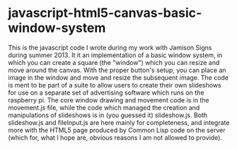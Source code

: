 javascript-html5-canvas-basic-window-system
===========================================
This is the javascript code I wrote during my work with Jamison Signs during
summer 2013. It it an implementation of a basic window system, in which you
can create a square (the "window") which you can resize and move around the
canvas. With the proper button's setup, you can place an image in the window
and move and resize the subsequent image. The code is ment to be part of a
suite to allow users to create their own slideshows for use on a separate
set of advertising software which runs on the raspberry pi. The core window
drawing and movement code is in the movement.js file, while the code which
managed the creation and manipulations of slideshows is in (you guessed it)
slideshow.js. Both slideshow.js and fileInput.js are here mainly for completeness,
and integrate more with the HTML5 page produced by Common Lisp code on the server
(which for, what I hope are, obvious reasons I am not allowed to provide).
